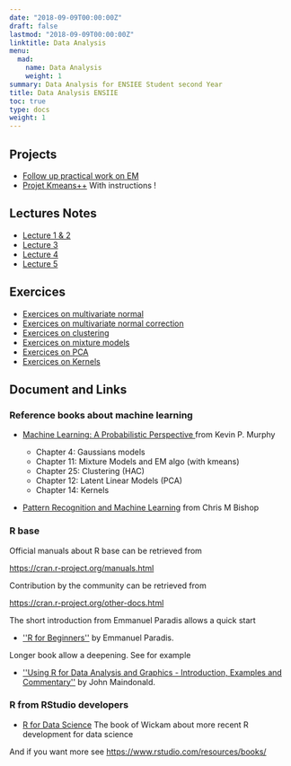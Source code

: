 ```yaml
---
date: "2018-09-09T00:00:00Z"
draft: false
lastmod: "2018-09-09T00:00:00Z"
linktitle: Data Analysis
menu:
  mad:
    name: Data Analysis
    weight: 1
summary: Data Analysis for ENSIEE Student second Year
title: Data Analysis ENSIIE
toc: true
type: docs
weight: 1
---
```



## Projects

  - [Follow up practical work on EM](media/EM-MAD.html)  
  - [Projet Kmeans++](media/Projet-MAD-2022.pdf) With instructions !

## Lectures Notes

  - [Lecture 1 & 2](media/cours01-ENSIEE.pdf)  
  - [Lecture 3](media/cours02-ENSIEE.pdf)  
  - [Lecture 4](media/Algorithme-EM.pdf)  
  - [Lecture 5](media/cours03-ENSIEE.pdf)  


## Exercices

  - [Exercices on multivariate normal](media/TD-multivariate.pdf)
  - [Exercices on multivariate normal correction](media/TD-01-ENSIEE-correction.pdf)
  - [Exercices on clustering](media/TD-clustering.pdf)
  - [Exercices on mixture models](media/TD-mixture.pdf)
  - [Exercices on PCA](media/TD-ACP.pdf)
  - [Exercices on Kernels](media/TD-KPCA.pdf)





## Document and Links

### Reference books about machine learning

  - [Machine Learning: A Probabilistic Perspective
](http://noiselab.ucsd.edu/ECE228/Murphy_Machine_Learning.pdf) from Kevin P. Murphy
    - Chapter 4: Gaussians models
    - Chapter 11: Mixture Models and EM algo (with kmeans)
    - Chapter 25: Clustering (HAC)
    - Chapter 12: Latent Linear Models (PCA)
    - Chapter 14: Kernels 
    
  - [Pattern Recognition and Machine Learning](http://users.isr.ist.utl.pt/~wurmd/Livros/school/Bishop%20-%20Pattern%20Recognition%20And%20Machine%20Learning%20-%20Springer%20%202006.pdf) from  Chris M Bishop 


### R base

Official manuals about R base can be retrieved from 

https://cran.r-project.org/manuals.html



Contribution by the community can be retrieved from

https://cran.r-project.org/other-docs.html

The short introduction from Emmanuel Paradis allows a quick start

   - [''R for Beginners''](https://cran.r-project.org/doc/contrib/Paradis-rdebuts_en.pdf) by Emmanuel Paradis.

Longer book allow a deepening. See for example

  - [''Using R for Data Analysis and Graphics - Introduction, Examples and Commentary''](https://cran.r-project.org/doc/contrib/usingR.pdf) by John Maindonald.



### R from RStudio developers

  -  [R for Data Science](https://r4ds.had.co.nz/)   The book of Wickam about more recent R development for data science 

And if you want more see https://www.rstudio.com/resources/books/

